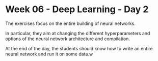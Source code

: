 # Week 06 - Deep Learning - Day 2

The exercises focus on the entire building of neural networks.

In particular, they aim at changing the different hyperparameters and options of the neural network architecture and compilation.

At the end of the day, the students should know how to write an entire neural network and run it on some data.w
